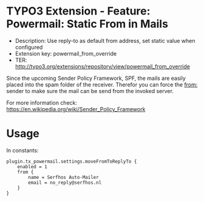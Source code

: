 # TYPO3 Extension - Feature: Powermail: Static From in Mails
  * Description: Use reply-to as default from address, set static value when configured
  * Extension key: powermail_from_override
  * TER: http://typo3.org/extensions/repository/view/powermail_from_override


Since the upcoming Sender Policy Framework, SPF, the mails are easily placed into the spam folder of the receiver. Therefor you can force the <from:> sender to make sure the mail
can be send from the invoked server.

For more information check: https://en.wikipedia.org/wiki/Sender_Policy_Framework

# Usage
In constants:

    plugin.tx_powermail.settings.moveFromToReplyTo {
        enabled = 1
        from {
            name = Serfhos Auto-Mailer
            email = no_reply@serfhos.nl
        }
    }

